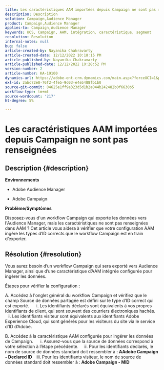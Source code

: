 ```yaml
---
title: Les caractéristiques AAM importées depuis Campaign ne sont pas renseignées
description: Description
solution: Campaign,Audience Manager
product: Campaign,Audience Manager
applies-to: Campaign,Audience Manager
keywords: KCS, Campaign, AAM, intégration, caractéristique, segment
resolution: Resolution
internal-notes: null
bug: false
article-created-by: Nayanika Chakravarty
article-created-date: 12/12/2022 10:18:15 PM
article-published-by: Nayanika Chakravarty
article-published-date: 12/12/2022 10:28:52 PM
version-number: 2
article-number: KA-19100
dynamics-url: https://adobe-ent.crm.dynamics.com/main.aspx?forceUCI=1&pagetype=entityrecord&etn=knowledgearticle&id=c873c2d9-6a7a-ed11-81ac-6045bd006b25
exl-id: 2abc72e8-76f2-4fe5-9c03-e4e5488fb1b0
source-git-commit: 04625e1ff9a323d5d1b2a044b242482b0f6630b5
workflow-type: tm+mt
source-wordcount: '217'
ht-degree: 5%

---
```


# Les caractéristiques AAM importées depuis Campaign ne sont pas renseignées

## Description {#description}


<b>Environnements</b>

- Adobe Audience Manager

- Adobe Campaign

<b>Problème/Symptômes</b>

Disposez-vous d&#39;un workflow Campaign qui exporte les données vers l&#39;Audience Manager, mais les caractéristiques ne sont pas renseignées dans AAM ? Cet article vous aidera à vérifier que votre configuration AAM ingère les types d’ID corrects que le workflow Campaign est en train d’exporter.


## Résolution {#resolution}


Vous aurez besoin d’un workflow Campaign qui sera exporté vers Audience Manager, ainsi que d’une caractéristique d’AAM intégrée configurée pour ingérer les données. 

Étapes pour vérifier la configuration :

A. Accédez à l&#39;onglet général du workflow Campaign et vérifiez que le champ Source de données partagée est défini sur le type d&#39;ID correct qui est exporté.
     i. Les identifiants déclarés sont équivalents à vos propres identifiants de client, qui sont souvent des courriers électroniques hachés.
    ii. Les identifiants visiteur sont équivalents aux identifiants Adobe Experience Cloud, qui sont générés pour les visiteurs du site via le service d’ID d’Adobe.

B. Accédez à la caractéristique AAM configurée pour ingérer les données de Campaign.
     i. Assurez-vous que la source de données correspond à votre sélection à l’étape précédente.
    ii. Pour les identifiants déclarés, le nom de source de données standard doit ressembler à : <b>A</b><b>Adobe Campaign - Declared ID
 </b>  iii. Pour les identifiants visiteur, le nom de source de données standard doit ressembler à : <b>Adobe Campaign - MID</b>
